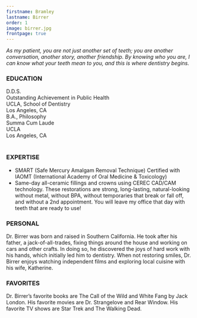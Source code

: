 ```yaml
---
firstname: Bramley
lastname: Birrer
order: 1
image: birrer.jpg
frontpage: true
---
```


*As my patient, you are not just another set of teeth; you are another conversation, another story, another friendship. By knowing who you are, I can know what your teeth mean to you, and this is where dentistry begins.*
 
### EDUCATION  
<div class="row">
<div class="col">
D.D.S.<br>
Outstanding Achievement in Public Health<br>
UCLA, School of Dentistry<br>
Los Angeles, CA
</div>
<div class="col">
B.A., Philosophy<br>
Summa Cum Laude<br>
UCLA<br>
Los Angeles, CA
</div>
</div>
<br>

### EXPERTISE
+ SMART (Safe Mercury Amalgam Removal Technique) Certified with IAOMT (International Academy of Oral Medicine & Toxicology)
+ Same-day all-ceramic fillings and crowns using CEREC CAD/CAM technology. These restorations are strong, long-lasting, natural-looking without metal, without BPA, without temporaries that break or fall off, and without a 2nd appointment. You will leave my office that day with teeth that are ready to use!

### PERSONAL  
Dr. Birrer was born and raised in Southern California. He took after his father, a jack-of-all-trades, fixing things around the house and working on cars and other crafts. In doing so, he discovered the joys of hard work with his hands, which initially led him to dentistry. When not restoring smiles, Dr. Birrer enjoys watching independent films and exploring local cuisine with his wife, Katherine.

### FAVORITES  
Dr. Birrer’s favorite books are The Call of the Wild and White Fang by Jack London. His favorite movies are Dr. Strangelove and Rear Window. His favorite TV shows are Star Trek and The Walking Dead.